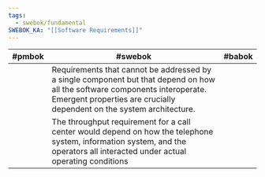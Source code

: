 ```yaml
---
tags:
  - swebok/fundamental
SWEBOK_KA: "[[Software Requirements]]"
---
```


| #pmbok | #swebok                                                                                                                                                                                              | #babok |
| ------ | ---------------------------------------------------------------------------------------------------------------------------------------------------------------------------------------------------- | ------ |
|        | Requirements that cannot be addressed by a single component but that depend on how all the software components interoperate. Emergent properties are crucially dependent on the system architecture. |        |
|        | The throughput requirement for a call center would depend on how the telephone system, information system, and the operators all interacted under actual operating conditions                        |        |
